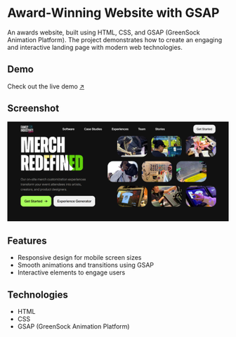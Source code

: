 # Award-Winning Website with GSAP
 An awards website, built using HTML, CSS, and GSAP (GreenSock Animation Platform). The project demonstrates how to create an engaging and interactive landing page with modern web technologies.

## Demo

Check out the live demo [↗️](https://mohit-kucheriya.github.io/Awwward-Winning_Website_with_GSAP/)

## Screenshot
![Screenshot 1](https://github.com/Mohit-Kucheriya/Awwward-Winning_Website_with_GSAP/blob/9d0367b7085938decdd13644a583786558a946a4/FamilyIndustries.png)

## Features

- Responsive design for mobile screen sizes
- Smooth animations and transitions using GSAP
- Interactive elements to engage users

## Technologies

- HTML
- CSS
- GSAP (GreenSock Animation Platform)
